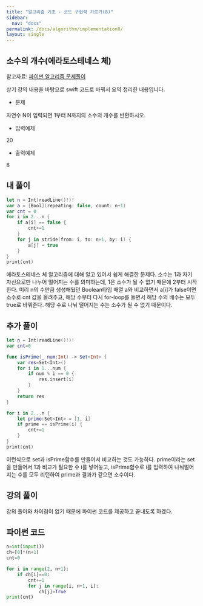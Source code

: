 ```yaml
---
title: "알고리즘 기초 - 코드 구현력 기르기(8)"
sidebar:
  nav: "docs"
permalink: /docs/algorithm/implementation8/
layout: single
---
```


## 소수의 개수(에라토스테네스 체)

참고자료: [파이썬 알고리즘 문제풀이](https://www.inflearn.com/course/%ED%8C%8C%EC%9D%B4%EC%8D%AC-%EC%95%8C%EA%B3%A0%EB%A6%AC%EC%A6%98-%EB%AC%B8%EC%A0%9C%ED%92%80%EC%9D%B4-%EC%BD%94%EB%94%A9%ED%85%8C%EC%8A%A4%ED%8A%B8/lecture/26916?tab=curriculum&speed=2)

상기 강의 내용을 바탕으로 swift 코드로 바꿔서 요약 정리한 내용입니다.

- 문제

자연수 N이 입력되면 1부터 N까지의 소수의 개수를 반환하시오.

- 입력예제

20

- 출력예제

8

## 내 풀이
``` swift
let n = Int(readLine()!)!
var a = [Bool](repeating: false, count: n+1)
var cnt = 0
for i in 2...n {
    if a[i] == false {
        cnt+=1
    }
    for j in stride(from: i, to: n+1, by: i) {
        a[j] = true
    }
}
print(cnt)
```
에라토스테네스 체 알고리즘에 대해 알고 있어서 쉽게 해결한 문제다. 소수는 1과 자기 자신으로만 나누어 떨어지는 수를 의미하는데, 1은 소수가 될 수 없기 때문에 2부터 시작한다. 미리 n의 수만큼 생성해뒀던 Boolean타입 배열 a와 비교하면서 a[i]가 false이면 소수로 cnt 값을 올려주고, 해당 수부터 다시 for-loop를 돌면서 해당 수의 배수는 모두 true로 바꿔준다. 해당 수로 나눠 떨어지는 수는 소수가 될 수 없기 때문이다.

## 추가 풀이
``` swift
let n = Int(readLine()!)!
var cnt=0

func isPrime(_ num:Int) -> Set<Int> {
    var res=Set<Int>()
    for i in 1...num {
        if num % i == 0 {
            res.insert(i)
        }
    }
    return res
}

for i in 2...n {
    let prime:Set<Int> = [1, i]
    if prime == isPrime(i) {
        cnt+=1
    }
}
print(cnt)
```
이런식으로 set과 isPrime함수를 만들어서 비교하는 것도 가능하다. prime이라는 set을 만들어서 1과 비교가 필요한 수 i를 넣어놓고, isPrime함수로 i를 입력하여 나눠떨어지는 수를 모두 리턴하여 prime과 결과가 같으면 소수이다.

## 강의 풀이

강의 풀이와 차이점이 없기 때문에 파이썬 코드를 제공하고 끝내도록 하겠다.

## 파이썬 코드
``` python
n=int(input())
ch=[0]*(n+1)
cnt=0

for i in range(2, n+1):
    if ch[i]==0:
        cnt+=1
        for j in range(i, n+1, i):
            ch[j]=True
print(cnt)
```
